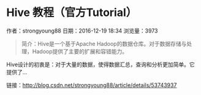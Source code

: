 # Hive 教程（官方Tutorial）
作者：strongyoung88
日期：2016-12-19 18:34
浏览量：3973
> 简介：Hive是一个基于Apache Hadoop的数据仓库。对于数据存储与处理，Hadoop提供了主要的扩展和容错能力。

Hive设计的初衷是：对于大量的数据，使得数据汇总，查询和分析更加简单。它提供了...

 链接：http://blog.csdn.net/strongyoung88/article/details/53743937
